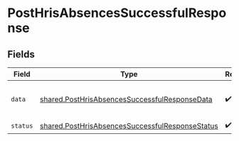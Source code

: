 # PostHrisAbsencesSuccessfulResponse


## Fields

| Field                                                                                                                                                                                                                                                                                                                                                                                                                                                                                                               | Type                                                                                                                                                                                                                                                                                                                                                                                                                                                                                                                | Required                                                                                                                                                                                                                                                                                                                                                                                                                                                                                                            | Description                                                                                                                                                                                                                                                                                                                                                                                                                                                                                                         | Example                                                                                                                                                                                                                                                                                                                                                                                                                                                                                                             |
| ------------------------------------------------------------------------------------------------------------------------------------------------------------------------------------------------------------------------------------------------------------------------------------------------------------------------------------------------------------------------------------------------------------------------------------------------------------------------------------------------------------------- | ------------------------------------------------------------------------------------------------------------------------------------------------------------------------------------------------------------------------------------------------------------------------------------------------------------------------------------------------------------------------------------------------------------------------------------------------------------------------------------------------------------------- | ------------------------------------------------------------------------------------------------------------------------------------------------------------------------------------------------------------------------------------------------------------------------------------------------------------------------------------------------------------------------------------------------------------------------------------------------------------------------------------------------------------------- | ------------------------------------------------------------------------------------------------------------------------------------------------------------------------------------------------------------------------------------------------------------------------------------------------------------------------------------------------------------------------------------------------------------------------------------------------------------------------------------------------------------------- | ------------------------------------------------------------------------------------------------------------------------------------------------------------------------------------------------------------------------------------------------------------------------------------------------------------------------------------------------------------------------------------------------------------------------------------------------------------------------------------------------------------------- |
| `data`                                                                                                                                                                                                                                                                                                                                                                                                                                                                                                              | [shared.PostHrisAbsencesSuccessfulResponseData](../../models/shared/posthrisabsencessuccessfulresponsedata.md)                                                                                                                                                                                                                                                                                                                                                                                                      | :heavy_check_mark:                                                                                                                                                                                                                                                                                                                                                                                                                                                                                                  | N/A                                                                                                                                                                                                                                                                                                                                                                                                                                                                                                                 | {"id":"22st2Ji8XpncEYEak8mvQgQF","remote_id":"1348","employee_id":"JDdUy9kiH5APaGizFrgNmQjM","approver_id":"AgXEispYPP1BbToHpqnqcpxy","start_date":"2022-08-04","end_date":"2022-08-05","start_half_day":true,"end_half_day":false,"start_time":"13:15:00","end_time":"17:00:00","amount":2,"unit":"DAYS","status":"APPROVED","employee_note":"Visiting my family.","type_id":"xzZoKssDaMZAd62kxayzzQvD","changed_at":"2022-08-07T14:01:29.196Z","remote_deleted_at":"2022-08-07T14:01:29.196Z","remote_data":null} |
| `status`                                                                                                                                                                                                                                                                                                                                                                                                                                                                                                            | [shared.PostHrisAbsencesSuccessfulResponseStatus](../../models/shared/posthrisabsencessuccessfulresponsestatus.md)                                                                                                                                                                                                                                                                                                                                                                                                  | :heavy_check_mark:                                                                                                                                                                                                                                                                                                                                                                                                                                                                                                  | N/A                                                                                                                                                                                                                                                                                                                                                                                                                                                                                                                 |                                                                                                                                                                                                                                                                                                                                                                                                                                                                                                                     |